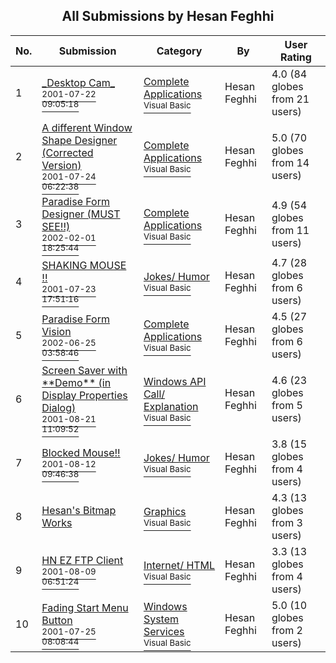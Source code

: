 ﻿<div align="center">

## All Submissions by Hesan Feghhi

</div>

No.  | Submission | Category | By   | User Rating
---- | ---------- | -------- | ---- | -----------
1 | [\_Desktop Cam\_<br /><sup>2001-07-22 09:05:18</sup>](https://github.com/Planet-Source-Code/hesan-feghhi-desktop-cam__1-25287) | [Complete Applications<br /><sup>Visual Basic</sup>](../ByCategory/complete-applications__1-27.md) | Hesan Feghhi | 4.0 (84 globes from 21 users)
2 | [A different Window Shape Designer \(Corrected Version\)<br /><sup>2001-07-24 06:22:38</sup>](https://github.com/Planet-Source-Code/hesan-feghhi-a-different-window-shape-designer-corrected-version__1-25392) | [Complete Applications<br /><sup>Visual Basic</sup>](../ByCategory/complete-applications__1-27.md) | Hesan Feghhi | 5.0 (70 globes from 14 users)
3 | [Paradise Form Designer  \(MUST SEE\!\!\)<br /><sup>2002-02-01 18:25:44</sup>](https://github.com/Planet-Source-Code/hesan-feghhi-paradise-form-designer-must-see__1-31379) | [Complete Applications<br /><sup>Visual Basic</sup>](../ByCategory/complete-applications__1-27.md) | Hesan Feghhi | 4.9 (54 globes from 11 users)
4 | [SHAKING MOUSE \!\!<br /><sup>2001-07-23 17:51:16</sup>](https://github.com/Planet-Source-Code/hesan-feghhi-shaking-mouse__1-25352) | [Jokes/ Humor<br /><sup>Visual Basic</sup>](../ByCategory/jokes-humor__1-40.md) | Hesan Feghhi | 4.7 (28 globes from 6 users)
5 | [Paradise Form Vision<br /><sup>2002-06-25 03:58:46</sup>](https://github.com/Planet-Source-Code/hesan-feghhi-paradise-form-vision__1-36224) | [Complete Applications<br /><sup>Visual Basic</sup>](../ByCategory/complete-applications__1-27.md) | Hesan Feghhi | 4.5 (27 globes from 6 users)
6 | [Screen Saver with \*\*Demo\*\* \(in Display Properties Dialog\)<br /><sup>2001-08-21 11:09:52</sup>](https://github.com/Planet-Source-Code/hesan-feghhi-screen-saver-with-demo-in-display-properties-dialog__1-26433) | [Windows API Call/ Explanation<br /><sup>Visual Basic</sup>](../ByCategory/windows-api-call-explanation__1-39.md) | Hesan Feghhi | 4.6 (23 globes from 5 users)
7 | [Blocked Mouse\!\!<br /><sup>2001-08-12 09:46:38</sup>](https://github.com/Planet-Source-Code/hesan-feghhi-blocked-mouse__1-26342) | [Jokes/ Humor<br /><sup>Visual Basic</sup>](../ByCategory/jokes-humor__1-40.md) | Hesan Feghhi | 3.8 (15 globes from 4 users)
8 | [Hesan's Bitmap Works<br />](https://github.com/Planet-Source-Code/hesan-feghhi-hesan-s-bitmap-works__1-25548) | [Graphics<br /><sup>Visual Basic</sup>](../ByCategory/graphics__1-46.md) | Hesan Feghhi | 4.3 (13 globes from 3 users)
9 | [HN EZ FTP Client<br /><sup>2001-08-09 06:51:24</sup>](https://github.com/Planet-Source-Code/hesan-feghhi-hn-ez-ftp-client__1-26007) | [Internet/ HTML<br /><sup>Visual Basic</sup>](../ByCategory/internet-html__1-34.md) | Hesan Feghhi | 3.3 (13 globes from 4 users)
10 | [Fading Start Menu Button<br /><sup>2001-07-25 08:08:44</sup>](https://github.com/Planet-Source-Code/hesan-feghhi-fading-start-menu-button__1-25463) | [Windows System Services<br /><sup>Visual Basic</sup>](../ByCategory/windows-system-services__1-35.md) | Hesan Feghhi | 5.0 (10 globes from 2 users)
